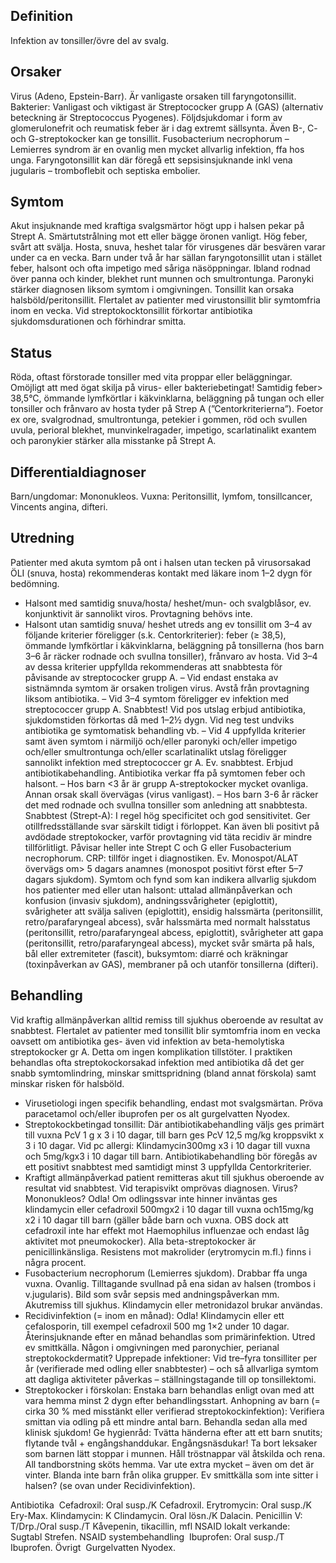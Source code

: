 ## Definition

Infektion av tonsiller/övre del av svalg.

## Orsaker

Virus (Adeno, Epstein-Barr). Är vanligaste orsaken till faryngotonsillit. Bakterier: Vanligast och viktigast är Streptococker grupp A (GAS) (alternativ beteckning är Streptococcus Pyogenes). Följdsjukdomar i form av glomerulonefrit och reumatisk feber är i dag extremt sällsynta. Även B-, C- och G-streptokocker kan ge tonsillit.
Fusobacterium necrophorum – Lemierres syndrom är en ovanlig men mycket allvarlig infektion, ffa hos unga. Faryngotonsillit kan där föregå ett sepsisinsjuknande inkl vena jugularis – tromboflebit och septiska embolier.

## Symtom

Akut insjuknande med kraftiga svalgsmärtor högt upp i halsen pekar på Strept A. Smärtutstrålning mot ett eller bägge öronen vanligt. Hög feber, svårt att svälja. Hosta, snuva, heshet talar för virusgenes där besvären varar under ca en vecka. Barn under två år har sällan faryngotonsillit utan i stället feber, halsont och ofta impetigo med såriga näsöppningar. Ibland rodnad över panna och kinder, blekhet runt munnen och smultrontunga. Paronyki stärker diagnosen liksom symtom i omgivningen. Tonsillit kan orsaka halsböld/peritonsillit. Flertalet av patienter med virustonsillit blir symtomfria inom en vecka. Vid streptokocktonsillit förkortar antibiotika sjukdomsdurationen och förhindrar smitta.

## Status

Röda, oftast förstorade tonsiller med vita proppar eller beläggningar. Omöjligt att med ögat skilja på virus- eller bakteriebetingat!
Samtidig feber> 38,5°C, ömmande lymfkörtlar i käkvinklarna, beläggning på tungan och eller tonsiller och frånvaro av hosta tyder på Strep A (”Centorkriterierna”). Foetor ex ore, svalgrodnad, smultrontunga, petekier i gommen, röd och svullen uvula, perioral blekhet, munvinkelragader, impetigo, scarlatinalikt exantem och paronykier stärker alla misstanke på Strept A.

## Differentialdiagnoser

Barn/ungdomar: Mononukleos. Vuxna: Peritonsillit, lymfom, tonsillcancer, Vincents angina, difteri.

## Utredning

Patienter med akuta symtom på ont i halsen utan tecken på virusorsakad ÖLI (snuva, hosta) rekommenderas kontakt med läkare inom 1–2 dygn för bedömning.
* Halsont med samtidig snuva/hosta/ heshet/mun- och svalgblåsor, ev. konjunktivit är sannolikt viros. Provtagning behövs inte.
* Halsont utan samtidig snuva/ heshet utreds ang ev tonsillit om 3–4 av följande kriterier föreligger (s.k. Centorkriterier): feber (≥ 38,5), ömmande lymfkörtlar i käkvinklarna, beläggning på tonsillerna (hos barn 3–6 år räcker rodnade och svullna tonsiller), frånvaro av hosta. Vid 3–4 av dessa kriterier uppfyllda rekommenderas att snabbtesta för påvisande av streptococker grupp A.
– Vid endast enstaka av sistnämnda symtom är orsaken troligen virus. Avstå från provtagning liksom antibiotika.
– Vid 3–4 symtom föreligger ev infektion med streptococcer grupp A. Snabbtest! Vid pos utslag erbjud antibiotika, sjukdomstiden förkortas då med 1–2½ dygn. Vid neg test undviks antibiotika ge symtomatisk behandling vb.
– Vid 4 uppfyllda kriterier samt även symtom i närmiljö och/eller paronyki och/eller impetigo och/eller smultrontunga och/eller scarlatinalikt utslag föreligger sannolikt infektion med streptococcer gr A. Ev. snabbtest. Erbjud antibiotikabehandling. Antibiotika verkar ffa på symtomen feber och halsont.
– Hos barn <3 år är grupp A-streptokocker mycket ovanliga. Annan orsak skall övervägas (virus vanligast).
– Hos barn 3-6 år räcker det med rodnade och svullna tonsiller som anledning att snabbtesta.
Snabbtest (Strept-A): I regel hög specificitet och god sensitivitet. Ger otillfredsställande svar särskilt tidigt i förloppet. Kan även bli positivt på avdödade streptokocker, varför provtagning vid täta recidiv är mindre tillförlitligt. Påvisar heller inte Strept C och G eller Fusobacterium necrophorum.
CRP: tillför inget i diagnostiken. Ev. Monospot/ALAT övervägs om> 5 dagars anamnes (monospot positivt först efter 5–7 dagars sjukdom).
Symtom och fynd som kan indikera allvarlig sjukdom hos patienter med eller utan halsont: uttalad allmänpåverkan och konfusion (invasiv sjukdom), andningssvårigheter (epiglottit), svårigheter att svälja saliven (epiglottit), ensidig halssmärta (peritonsillit, retro/parafaryngeal abcess), svår halssmärta med normalt halsstatus (peritonsillit, retro/parafaryngeal abcess, epiglottit), svårigheter att gapa (peritonsillit, retro/parafaryngeal abcess), mycket svår smärta på hals, bål eller extremiteter (fascit), buksymtom: diarré och kräkningar (toxinpåverkan av GAS), membraner på och utanför tonsillerna (difteri).

## Behandling

Vid kraftig allmänpåverkan alltid remiss till sjukhus oberoende av resultat av snabbtest.
Flertalet av patienter med tonsillit blir symtomfria inom en vecka oavsett om antibiotika ges- även vid infektion av beta-hemolytiska streptokocker gr A. Detta om ingen komplikation tillstöter. I praktiken behandlas ofta streptokockorsakad infektion med antibiotika då det ger snabb symtomlindring, minskar smittspridning (bland annat förskola) samt minskar risken för halsböld.
* Virusetiologi ingen specifik behandling, endast mot svalgsmärtan. Pröva paracetamol och/eller ibuprofen per os alt gurgelvatten Nyodex.
* Streptokockbetingad tonsillit: Där antibiotikabehandling väljs ges primärt till vuxna PcV 1 g x 3 i 10 dagar, till barn ges PcV 12,5 mg/kg kroppsvikt x 3 i 10 dagar. Vid pc allergi: Klindamycin300mg x3 i 10 dagar till vuxna och 5mg/kgx3 i 10 dagar till barn. Antibiotikabehandling bör föregås av ett positivt snabbtest med samtidigt minst 3 uppfyllda Centorkriterier.
* Kraftigt allmänpåverkad patient remitteras akut till sjukhus oberoende av resultat vid snabbtest.
Vid terapisvikt omprövas diagnosen. Virus? Mononukleos? Odla! Om odlingssvar inte hinner inväntas ges klindamycin eller cefadroxil 500mgx2 i 10 dagar till vuxna och15mg/kg x2 i 10 dagar till barn (gäller både barn och vuxna. OBS dock att cefadroxil inte har effekt mot Haemophilus influenzae och endast låg aktivitet mot pneumokocker). Alla beta-streptokocker är penicillinkänsliga. Resistens mot makrolider (erytromycin m.fl.) finns i några procent.
* Fusobacterium necrophorum (Lemierres sjukdom). Drabbar ffa unga vuxna. Ovanlig. Tilltagande svullnad på ena sidan av halsen (trombos i v.jugularis). Bild som svår sepsis med andningspåverkan mm. Akutremiss till sjukhus. Klindamycin eller metronidazol brukar användas.
* Recidivinfektion (= inom en månad): Odla! Klindamycin eller ett cefalosporin, till exempel cefadroxil 500 mg 1×2 under 10 dagar. Återinsjuknande efter en månad behandlas som primärinfektion. Utred ev smittkälla. Någon i omgivningen med paronychier, perianal streptokockdermatit? Upprepade infektioner: Vid tre–fyra tonsilliter per år (verifierade med odling eller snabbtester) – och så allvarliga symtom att dagliga aktiviteter påverkas – ställningstagande till op tonsillektomi.
* Streptokocker i förskolan: Enstaka barn behandlas enligt ovan med att vara hemma minst 2 dygn efter behandlingsstart. Anhopning av barn (= cirka 30 % med misstänkt eller verifierad streptokockinfektion): Verifiera smittan via odling på ett mindre antal barn. Behandla sedan alla med klinisk sjukdom! Ge hygienråd: Tvätta händerna efter att ett barn snutits; flytande tvål + engångshanddukar. Engångsnäsdukar! Ta bort leksaker som barnen lätt stoppar i munnen. Håll tröstnappar väl åtskilda och rena. All tandborstning sköts hemma. Var ute extra mycket – även om det är vinter. Blanda inte barn från olika grupper. Ev smittkälla som inte sitter i halsen? (se ovan under Recidivinfektion).


Antibiotika 
Cefadroxil: Oral susp./K Cefadroxil.
Erytromycin: Oral susp./K Ery-Max.
Klindamycin: K Clindamycin. Oral lösn./K Dalacin.
Penicillin V: T/Drp./Oral susp./T Kåvepenin, tikacillin, mfl
NSAID lokalt verkande: 
Sugtabl Strefen.
NSAID systembehandling 
Ibuprofen: Oral susp./T Ibuprofen.
Övrigt 
Gurgelvatten Nyodex.

